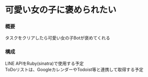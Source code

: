 # 可愛い女の子に褒められたい

### 概要
タスクをクリアしたら可愛い女の子Botが褒めてくれる

### 構成
LINE APIをRuby(sinatra)で使用する予定		
ToDoリストは、GoogleカレンダーやTodoist等と連携して取得する予定

